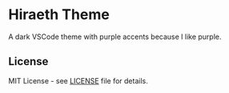 # Hiraeth Theme

A dark VSCode theme with purple accents because I like purple.

## License

MIT License - see [LICENSE](LICENSE) file for details.

